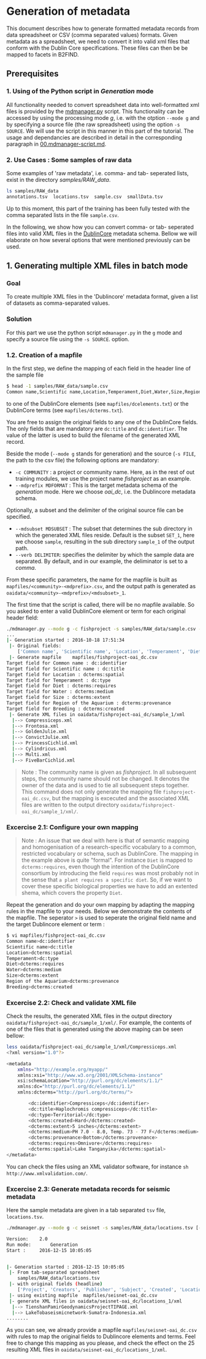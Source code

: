 # Generation of metadata
This document describes how to generate formatted metadata records from data spreadsheet or CSV (comma separated values) formats.
Given metadata as a spreadsheet,  we need to convert it into valid xml files that conform with the Dublin Core specifications. These files can then be be mapped to facets in B2FIND.

## Prerequisites

### 1. Using of the Python script in *Generation* mode
All functionality needed to convert spreadsheet data into well-formatted xml files is provided by the [mdmanager.py](mdmanager.py) script. This functionality can be accessed by using the processing mode *g*, i.e. with the otption `--mode g` and by specifying a source file (the raw spreadsheet) using the option `-s SOURCE`. We will use the script in this manner in this part of the tutorial.
The usage and dependancies are described in detail in the corresponding paragraph in [00.mdmanager-script.md](00-mdmanager-script.md#modeGeneration). 

### 2. Use Cases : Some samples of raw data
Some examples of 'raw metadata', i.e. comma- and tab- seperated lists, exist in the directory *samples/RAW_data*.
```sh
ls samples/RAW_data
annotations.tsv  locations.tsv  sample.csv  smallData.tsv
```
Up to this moment, this part of the training has been fully tested with the comma separated lists in the file ```sample.csv```.

In the following, we show how you can convert comma- or tab- seperated files into valid XML files in the [DublinCore](http://dublincore.org/) metadata schema. Bellow we will elaborate on how several options that were mentioned previously can be used.

## 1. Generating multiple XML files in batch mode

### Goal 
To create multiple XML files in the 'Dublincore' metadata format, given a list of datasets as comma-separated values.

### Solution
For this part we use the python script `mdmanager.py` in the `g` mode and specify a source file using the `-s SOURCE`.  option.

### 1.2. Creation of a mapfile
In the first step, we define the mapping of each field in the header line of the sample file
```sh
$ head -1 samples/RAW_data/sample.csv 
Common name,Scientific name,Location,Temperament,Diet,Water,Size,Region of the Aquarium,Breeding
```
to one of the DublinCore elements (see ```mapfiles/dcelements.txt```) or the DublinCore terms (see ```mapfiles/dcterms.txt```).

You are free to assign the original fields to any one of the DublinCore fields. The only fields that are mandatory are  ```dc:title``` and ```dc:identifier```. The value of the latter is used to build the filename of the generated XML record. 

Beside the mode (`--mode g` stands for generation) and the source (`-s FILE`, the path to the csv file) the following options are mandatory:
- ```-c COMMUNITY``` : a project or community name. Here, as in the rest of out training modules, we use the project name *fishproject* as an example.
- ```--mdprefix MDFORMAT``` : This is the target metadata schema of the *generation* mode. Here we choose *oai_dc*, i.e. the Dublincore metadata schema.

Optionally, a subset and the delimiter of the original source file can be specified.
- ```--mdsubset MDSUBSET``` : The subset that determines the sub directory in which the generated XML files reside. Default is the subset `SET_1`, here we choose `sample`, resulting in the sub directory `sample_1` of the output path.
- ```--verb DELIMITER```: specifies the delimiter by which the sample data are separated. By default, and in our example, the deliminator is set to a *comma*.

From these specific parameters, the name for the mapfile is built as ```mapfiles/<community>-<mdprefix>.csv```, and the output path is generated as ```oaidata/<community>-<mdprefix>/<mdsubset>_1```.  

The first time that the script is called, there will be no mapfile available. So you asked to enter a valid DublinCore element or term for each original header field:

```sh
./mdmanager.py --mode g -c fishproject -s samples/RAW_data/sample.csv --mdprefix oai_dc --mdsubset sample --verb comma
...
|- Generation started : 2016-10-18 17:51:34
 |- Original fields:
	['Common name', 'Scientific name', 'Location', 'Temperament', 'Diet', 'Water', 'Size', 'Region of the Aquarium', 'Breeding']
 |- Generate mapfile	mapfiles/fishproject-oai_dc.csv
Target field for Common name : dc:identifier
Target field for Scientific name : dc:title
Target field for Location : dcterms:spatial
Target field for Temperament : dc:type
Target field for Diet : dcterms:requires
Target field for Water : dcterms:medium
Target field for Size : dcterms:extent
Target field for Region of the Aquarium : dcterms:provenance
Target field for Breeding : dcterms:created
 |- Generate XML files in oaidata/fishproject-oai_dc/sample_1/xml
  |--> Compressiceps.xml
  |--> Frontosa.xml
  |--> GoldenJulie.xml
  |--> ConvictJulie.xml
  |--> PrincessCichlid.xml
  |--> Cylindricus.xml
  |--> Multi.xml
  |--> FiveBarCichlid.xml
```
> Note : The community name is given as *fishproject*. In all subsequent steps, the community name should not be changed. It denotes the owner of the data and is used to tie all subsequent steps together.
This command does not only generate the mapping file ```fishproject-oai_dc.csv```, but the mapping is excecuted and the associated XML files are written to the output directory ```oaidata/fishproject-oai_dc/sample_1/xml/```.


### Excercise 2.1: Configure your own mapping

> Note : An issue that we deal with here is that of semantic mapping and homogenisation of a research-specific vocabulary to a common, restricted vocabulary or schema, such as DublinCore. The mapping in the example above is quite "formal". For instance `Diet` is mapped to `dcterms:requires`, even though the intention of the DublinCore consortium by introducing the field `requires` was most probably not in the sense that `a plant requires a specific diet`. So, if we want to cover these specific biological properties we have to add an extented shema, which covers the property `Diet`. 

Repeat the generation and do your own mapping by adapting the mapping rules in the mapfile to your needs. Below we demonstrate the contents of the mapfile. The seperator ```>``` is used to seperate the original field name and the target Dublincore element or term :
```sh
$ vi mapfiles/fishproject-oai_dc.csv
Common name>dc:identifier
Scientific name>dc:title
Location>dcterms:spatial
Temperament>dc:type
Diet>dcterms:requires
Water>dcterms:medium
Size>dcterms:extent
Region of the Aquarium>dcterms:provenance
Breeding>dcterms:created
```
 
### Excercise 2.2: Check and validate XML file

Check the results, the generated XML files in the output directory ```oaidata/fishproject-oai_dc/sample_1/xml/```. For example, the contents of one of the files that is generated using the above maping can be seen bellow:

```sh
less oaidata/fishproject-oai_dc/sample_1/xml/Compressiceps.xml
<?xml version="1.0"?>

<metadata
    xmlns="http://example.org/myapp/"	
    xmlns:xsi="http://www.w3.org/2001/XMLSchema-instance"
    xsi:schemaLocation="http://purl.org/dc/elements/1.1/"
    xmlns:dc="http://purl.org/dc/elements/1.1/"
    xmlns:dcterms="http://purl.org/dc/terms/">

        <dc:identifier>Compressiceps</dc:identifier>
        <dc:title>Haplochromis compressiceps</dc:title>
        <dc:type>Territorial</dc:type>
        <dcterms:created>Hard</dcterms:created>
        <dcterms:extent>5 inches</dcterms:extent>
        <dcterms:medium>PH 7.0 - 8.0, Temp. 73 - 77 F</dcterms:medium>
        <dcterms:provenance>Bottom</dcterms:provenance>
        <dcterms:requires>Omnivore</dcterms:requires>
        <dcterms:spatial>Lake Tanganyika</dcterms:spatial>
</metadata>
```
You can check the files using an XML validator software, for instance ```sh http://www.xmlvalidation.com/```.

### Excercise 2.3: Generate metadata records for seismic metadata
Here the sample metadata are given in a tab separated ```tsv``` file, `locations.tsv`.


```sh
./mdmanager.py --mode g -c seisnet -s samples/RAW_data/locations.tsv [--mdprefix oai_dc] --mdsubset locations --verb tab

Version:  	2.0
Run mode:   	Generation
Start : 	2016-12-15 10:05:05


|- Generation started : 2016-12-15 10:05:05
 |- From tab-separated spreadsheet
	samples/RAW_data/locations.tsv
 |- with original fields (headline)
	['Project', 'Creators', 'Publisher', 'Subject', 'Created', 'Location-Coord', 'Location-Name']
 |- using existing mapfile	mapfiles/seisnet-oai_dc.csv
 |- generate XML files in oaidata/seisnet-oai_dc/locations_1/xml
  |--> TienshanPamirGeodynamicsProjectTIPAGE.xml
  |--> LakeTobaseismicnetwork-Sumatra-Indonesia.xml
........
```

As you can see, we already provide a mapfile `mapfiles/seisnet-oai_dc.csv` with rules to map the original fields to Dublincore elements and terms. Feel free to change this mapping as you please, and check the effect on the 25 resulting XML files in `oaidata/seisnet-oai_dc/locations_1/xml`.


<!--
## Use a metadata editor
If you want generate detailed metadata for each singele dataset you can use a metadata editor to edit and add each field 'by hand'.

While there are a lot of online tools available, we describe here the GFZ metadata editor available at
```sh http://pmd.gfz-potsdam.de/panmetaworks/metaedit/```
-->
